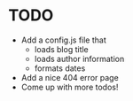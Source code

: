 TODO
====

- Add a config.js file that
  - loads blog title
  - loads author information
  - formats dates
- Add a nice 404 error page
- Come up with more todos!